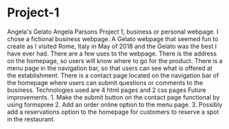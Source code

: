 # Project-1
Angela's Gelato
Angela Parsons
Project 1, business or personal webpage. I chose a fictional business webpage. A Gelato webpage that seemed fun to create as I visited Rome, Italy in May of 2018 and the Gelato was the best I have ever had.
There are a few uses to the webpage. There is the address on the homepage, so users will know where to go for the product. There is a menu page in the navigation bar, so that users can see what is offered at the establishment. There is a contact page located on the navigation bar of the homepage where users can submit questions or comments to the business. 
Technologies used are 4 html pages and 2 css pages
Future improvements. 1. Make the submit button on the contact page functional by using formspree 2. Add an order online option to the menu page. 3. Possibly add a reservations option to the homepage for customers to reserve a spot in the restaurant. 